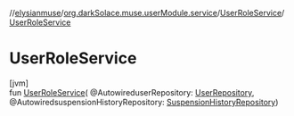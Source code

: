 //[elysianmuse](../../../index.md)/[org.darkSolace.muse.userModule.service](../index.md)/[UserRoleService](index.md)/[UserRoleService](-user-role-service.md)

# UserRoleService

[jvm]\
fun [UserRoleService](-user-role-service.md)(
@AutowireduserRepository: [UserRepository](../../org.darkSolace.muse.userModule.repository/-user-repository/index.md),
@AutowiredsuspensionHistoryRepository: [SuspensionHistoryRepository](../../org.darkSolace.muse.userModule.repository/-suspension-history-repository/index.md))
